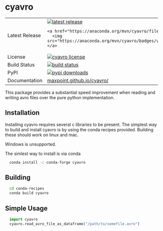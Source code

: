cyavro
======

<table>
<tr>
  <td>Latest Release</td>
  <td>
    <a href="https://pypi.python.org/pypi/cyavro">
      <img src="https://img.shields.io/pypi/v/cyavro.svg" alt="latest release" />
    </a>
    
    <a href="https://anaconda.org/mvn/cyavro/files">
      <img src="https://anaconda.org/mvn/cyavro/badges/version.svg">
    </a>
  </td>
</tr>
<tr>
  <td>License</td>
  <td>
    <a href="https://github.com/maxpoint/cyavro/blob/master/LICENSE.txt">
    <img src="https://anaconda.org/mvn/cyavro/badges/license.svg" alt="cyavro license" />
    </a>
  </td>
</tr>
<tr>
  <td>Build Status</td>
  <td>
    <a href="https://travis-ci.org/maxpoint/cyavro">
    <img src="https://travis-ci.org/maxpoint/cyavro.svg" alt="build status" />
    </a>
  </td>
</tr>
<tr>
  <td>PyPI</td>
  <td>
    <a href="https://pypi.python.org/pypi/cyavro/">
    <img src="https://img.shields.io/pypi/dm/cyavro.svg" alt="pypi downloads" />
    </a>
  </td>
</tr>
<tr>
  <td>Documentation</td>
  <td>
    <a href="https://maxpoint.github.io/cyavro/">
    maxpoint.github.io/cyavro/
    </a>
  </td>
</tr>
</table>

This package provides a substantial speed improvement when reading and writing avro files over the
pure python implementation.


Installation
------------
Installing cyavro requires several c libraries to be present.  The simplest way to build and install cyavro
is by using the conda recipes provided.  Building these should work on linux and mac.

Windows is unsupported.

The simlest way to install is via conda

```bash
  conda install -c conda-forge cyavro
```

Building
--------

```bash
  cd conda-recipes
  conda build cyavro
```

Simple Usage
------------

```python
  import cyavro
  cyavro.read_avro_file_as_dataframe("/path/to/somefile.avro")
```



